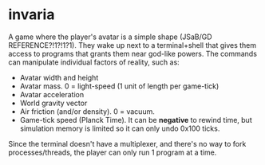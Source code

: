 # invaria
A game where the player's avatar is a simple shape (JSaB/GD REFERENCE?!1?!1?1). They wake up next to a terminal+shell that gives them access to programs that grants them near god-like powers. The commands can manipulate individual factors of reality, such as:
- Avatar width and height
- Avatar mass. 0 = light-speed (1 unit of length per game-tick)
- Avatar acceleration
- World gravity vector
- Air friction (and/or density). 0 = vacuum.
- Game-tick speed (Planck Time). It can be **negative** to rewind time, but simulation memory is limited so it can only undo 0x100 ticks.

Since the terminal doesn't have a multiplexer, and there's no way to fork processes/threads, the player can only run 1 program at a time.
